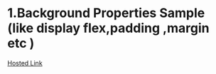 #  1.Background Properties Sample (like display flex,padding ,margin etc )
[Hosted Link](https://ganesh-patel.github.io/Geekster-Assignment/BackgroundProperties/Background-Properties.html)
